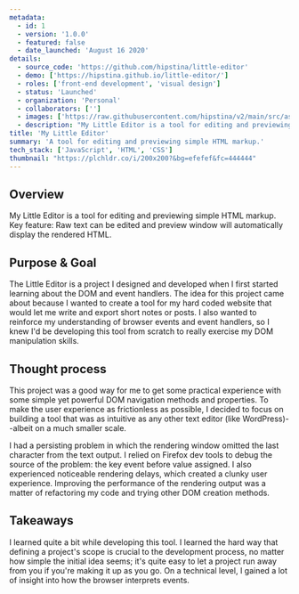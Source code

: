 ```yaml
---
metadata:  
  - id: 1 
  - version: '1.0.0' 
  - featured: false 
  - date_launched: 'August 16 2020' 
details: 
  - source_code: 'https://github.com/hipstina/little-editor'
  - demo: ['https://hipstina.github.io/little-editor/']
  - roles: ['front-end development', 'visual design']
  - status: 'Launched'
  - organization: 'Personal'
  - collaborators: ['']
  - images: ['https://raw.githubusercontent.com/hipstina/v2/main/src/assets/little-editor.png']
  - description: "My Little Editor is a tool for editing and previewing simple HTML markup. Key feature: Raw text can be edited and preview window will automatically display the rendered HTML."
title: 'My Little Editor'
summary: 'A tool for editing and previewing simple HTML markup.'
tech_stack: ['JavaScript', 'HTML', 'CSS']
thumbnail: "https://plchldr.co/i/200x200?&bg=efefef&fc=444444"
---
```


## Overview

My Little Editor is a tool for editing and previewing simple HTML markup. Key feature: Raw text can be edited and preview window will automatically display the rendered HTML.

## Purpose & Goal

The Little Editor is a project I designed and developed when I first started learning about the DOM and event handlers. The idea for this project came about because I wanted to create a tool for my hard coded website that would let me write and export short notes or posts. I also wanted to reinforce my understanding of browser events and event handlers, so I knew I'd be developing this tool from scratch to really exercise my DOM manipulation skills.

## Thought process

This project was a good way for me to get some practical experience with some simple yet powerful DOM navigation methods and properties. To make the user experience as frictionless as possible, I decided to focus on building a tool that was as intuitive as any other text editor (like WordPress)--albeit on a much smaller scale.

I had a persisting problem in which the rendering window omitted the last character from the text output. I relied on Firefox dev tools to debug the source of the problem: the key event before value assigned. I also experienced noticeable rendering delays, which created a clunky user experience. Improving the performance of the rendering output was a matter of refactoring my code and trying other DOM creation methods.


## Takeaways

I learned quite a bit while developing this tool. I learned the hard way that defining a project's scope is crucial to the development process, no matter how simple the initial idea seems; it's quite easy to let a project run away from you if you're making it up as you go. On a technical level, I gained a lot of insight into how the browser interprets events.